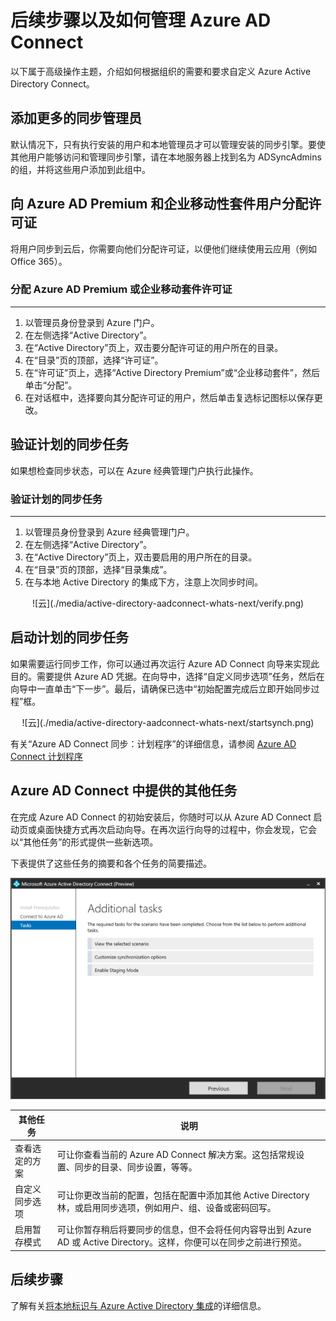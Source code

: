 <properties 
	pageTitle="Azure AD Connect：后续步骤以及如何管理 Azure AD Connect | Azure"
	description="了解如何扩展 Azure AD Connect 的默认配置和操作任务。" 
	services="active-directory" 
	documentationCenter="" 
	authors="billmath" 
	manager="stevenpo" 
	editor="curtand"/>

<tags 
	ms.service="active-directory" 
	ms.date="05/12/2016"
	wacn.date="07/18/2016"/>

# 后续步骤以及如何管理 Azure AD Connect
以下属于高级操作主题，介绍如何根据组织的需要和要求自定义 Azure Active Directory Connect。

## 添加更多的同步管理员
默认情况下，只有执行安装的用户和本地管理员才可以管理安装的同步引擎。要使其他用户能够访问和管理同步引擎，请在本地服务器上找到名为 ADSyncAdmins 的组，并将这些用户添加到此组中。

## 向 Azure AD Premium 和企业移动性套件用户分配许可证

将用户同步到云后，你需要向他们分配许可证，以便他们继续使用云应用（例如 Office 365）。

### 分配 Azure AD Premium 或企业移动套件许可证
--------------------------------------------------------------------------------
1. 以管理员身份登录到 Azure 门户。
2. 在左侧选择“Active Directory”。
3. 在“Active Directory”页上，双击要分配许可证的用户所在的目录。
4. 在“目录”页的顶部，选择“许可证”。
5. 在“许可证”页上，选择“Active Directory Premium”或“企业移动套件”，然后单击“分配”。
6. 在对话框中，选择要向其分配许可证的用户，然后单击复选标记图标以保存更改。


## 验证计划的同步任务
如果想检查同步状态，可以在 Azure 经典管理门户执行此操作。

### 验证计划的同步任务
--------------------------------------------------------------------------------
1. 以管理员身份登录到 Azure 经典管理门户。
2. 在左侧选择“Active Directory”。
3. 在“Active Directory”页上，双击要启用的用户所在的目录。
4. 在“目录”页的顶部，选择“目录集成”。
5. 在与本地 Active Directory 的集成下方，注意上次同步时间。

<center>![云](./media/active-directory-aadconnect-whats-next/verify.png)</center>

## 启动计划的同步任务
如果需要运行同步工作，你可以通过再次运行 Azure AD Connect 向导来实现此目的。需要提供 Azure AD 凭据。在向导中，选择“自定义同步选项”任务，然后在向导中一直单击“下一步”。最后，请确保已选中“初始配置完成后立即开始同步过程”框。

<center>![云](./media/active-directory-aadconnect-whats-next/startsynch.png)</center>

有关“Azure AD Connect 同步：计划程序”的详细信息，请参阅 [Azure AD Connect 计划程序](/documentation/articles/active-directory-aadconnectsync-feature-scheduler/)


## Azure AD Connect 中提供的其他任务
在完成 Azure AD Connect 的初始安装后，你随时可以从 Azure AD Connect 启动页或桌面快捷方式再次启动向导。在再次运行向导的过程中，你会发现，它会以“其他任务”的形式提供一些新选项。

下表提供了这些任务的摘要和各个任务的简要描述。

![联接规则](./media/active-directory-aadconnect-whats-next/addtasks.png)


其他任务 | 说明 
------------- | ------------- |
查看选定的方案 |可让你查看当前的 Azure AD Connect 解决方案。这包括常规设置、同步的目录、同步设置，等等。
自定义同步选项 | 可让你更改当前的配置，包括在配置中添加其他 Active Directory 林，或启用同步选项，例如用户、组、设备或密码回写。
启用暂存模式 | 可让你暂存稍后将要同步的信息，但不会将任何内容导出到 Azure AD 或 Active Directory。这样，你便可以在同步之前进行预览。

## 后续步骤
了解有关[将本地标识与 Azure Active Directory 集成](/documentation/articles/active-directory-aadconnect/)的详细信息。

 

<!---HONumber=Mooncake_0606_2016-->